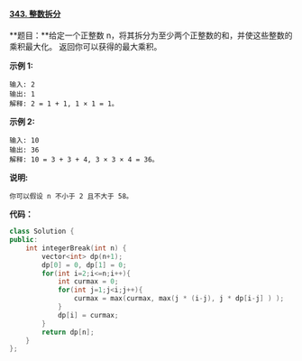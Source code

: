 #### [343. 整数拆分](https://leetcode-cn.com/problems/integer-break/)

**题目：**给定一个正整数 n，将其拆分为至少两个正整数的和，并使这些整数的乘积最大化。 返回你可以获得的最大乘积。

**示例 1:**

```
输入: 2
输出: 1
解释: 2 = 1 + 1, 1 × 1 = 1。
```

**示例 2:**

```
输入: 10
输出: 36
解释: 10 = 3 + 3 + 4, 3 × 3 × 4 = 36。
```

**说明:** 

```
你可以假设 n 不小于 2 且不大于 58。
```

**代码：**

```c++
class Solution {
public:
    int integerBreak(int n) {
        vector<int> dp(n+1);
        dp[0] = 0, dp[1] = 0;
        for(int i=2;i<=n;i++){
            int curmax = 0;
            for(int j=1;j<i;j++){
                curmax = max(curmax, max(j * (i-j), j * dp[i-j] ) );
            }
            dp[i] = curmax;
        }
        return dp[n];
    }
};
```


